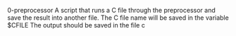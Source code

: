 0-preprocessor
A script that runs a C file through the preprocessor and save the result into another file.
The C file name will be saved in the variable $CFILE
The output should be saved in the file c

